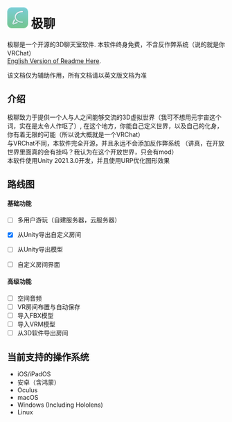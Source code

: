# ![](Resources/VChatLogo-01.png) 极聊
极聊是一个开源的3D聊天室软件. 本软件终身免费，不含反作弊系统（说的就是你VRChat）<br />
[English Version of Readme Here](README.md).  

该文档仅为辅助作用，所有文档请以英文版文档为准
## 介绍
极聊致力于提供一个人与人之间能够交流的3D虚拟世界（我可不想用元宇宙这个词，实在是太令人作呕了）, 在这个地方，你能自己定义世界，以及自己的化身，你有着无限的可能（所以说大概就是一个VRChat）<br />
与VRChat不同，本软件完全开源，并且永远不会添加反作弊系统 （讲真，在开放世界里面真的会有挂吗？我认为在这个开放世界，只会有mod）<br />
本软件使用Unity 2021.3.0开发，并且使用URP优化图形效果
## 路线图

#### 基础功能
- [ ] 多用户游玩（自建服务器，云服务器）
- [x] 从Unity导出自定义房间
- [ ] 从Unity导出模型
- [ ] 自定义房间界面<br />


#### 高级功能
- [ ] 空间音频
- [ ] VR房间布置与自动保存
- [ ] 导入FBX模型
- [ ] 导入VRM模型
- [ ] 从3D软件导出房间<br />

## 当前支持的操作系统
- iOS/iPadOS
- 安卓（含鸿蒙）
- Oculus
- macOS
- Windows (Including Hololens)
- Linux


